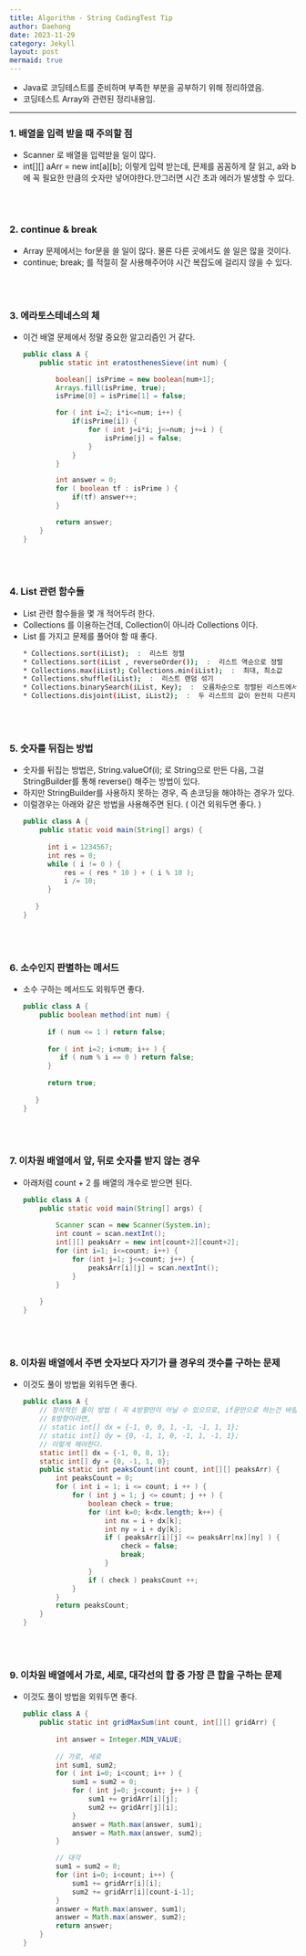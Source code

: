 ```yaml
---
title: Algorithm - String CodingTest Tip
author: Daehong
date: 2023-11-29
category: Jekyll
layout: post
mermaid: true
---
```


* Java로 코딩테스트를 준비하며 부족한 부분을 공부하기 위해 정리하였음.
* 코딩테스트 Array와 관련된 정리내용임.

<hr>

### 1. 배열을 입력 받을 때 주의할 점
* Scanner 로 배열을 입력받을 일이 많다.
* int[][] aArr = new int[a][b]; 이렇게 입력 받는데, 믄제를 꼼꼼하게 잘 읽고, a와 b에 꼭 필요한 만큼의 숫자만 넣어야한다.안그러면 시간 초과 에러가 발생할 수 있다.

<br>
<br>

### 2. continue & break
* Array 문제에서는 for문을 쓸 일이 많다. 물론 다른 곳에서도 쓸 일은 많을 것이다.
* continue; break; 를 적절히 잘 사용해주어야 시간 복잡도에 걸리지 않을 수 있다.

<br>
<br>

### 3. 에라토스테네스의 체
* 이건 배열 문제에서 정말 중요한 알고리즘인 거 같다.
	```java
	public class A {
		public static int eratosthenesSieve(int num) {

			boolean[] isPrime = new boolean[num+1];
			Arrays.fill(isPrime, true);
			isPrime[0] = isPrime[1] = false;

			for ( int i=2; i*i<=num; i++) {
				if(isPrime[i]) {
					for ( int j=i*i; j<=num; j+=i ) {
						isPrime[j] = false;
					}
				}
			}

			int answer = 0;
			for ( boolean tf : isPrime ) {
				if(tf) answer++;
			}

			return answer;
		}
	}
	```

<br>
<br>

### 4. List 관련 함수들
* List 관련 함수들을 몇 개 적어두려 한다.
* Collections 를 이용하는건데, Collection이 아니라 Collections 이다.
* List<Integer> 를 가지고 문제를 풀어야 할 때 좋다.
	```bash
	* Collections.sort(iList);  :  리스트 정렬
	* Collections.sort(iList , reverseOrder());  :  리스트 역순으로 정렬
	* Collections.max(iList); Collections.min(iList);  :  최대, 최소값
	* Collections.shuffle(iList);  :  리스트 랜덤 섞기
	* Collections.binarySearch(iList, Key);  :  오름차순으로 정렬된 리스트에서 이진검색을 통해 위치를 반환, 실패시 -1반환
	* Collections.disjoint(iList, iList2);  :  두 리스트의 값이 완전히 다른지 검사 , 하나라도 같은값이 있으면 False
	```
	
<br>
<br>

### 5. 숫자를 뒤집는 방법
* 숫자를 뒤집는 방법은, String.valueOf(i); 로 String으로 만든 다음, 그걸 StringBuilder를 통해 reverse() 해주는 방법이 있다.
* 하지만 StringBuilder를 사용하지 못하는 경우, 즉 손코딩을 해야하는 경우가 있다.
* 이럴경우는 아래와 같은 방법을 사용해주면 된다. ( 이건 외워두면 좋다. )
	```java
	public class A {
		public static void main(String[] args) {
		  
		  int i = 1234567;
		  int res = 0;
		  while ( i != 0 ) {
			  res = ( res * 10 ) + ( i % 10 );
			  i /= 10;
		  }
		  
	   }
	}
	```

<br>
<br>

### 6. 소수인지 판별하는 메서드
* 소수 구하는 메서드도 외워두면 좋다.
	```java
	public class A {
		public boolean method(int num) {
		  
		  if ( num <= 1 ) return false;
		  
		  for ( int i=2; i<num; i++ ) {
			 if ( num % i == 0 ) return false;
		  }
		  
		  return true;
		  
	   }
	}
	```


<br>
<br>

### 7. 이차원 배열에서 앞, 뒤로 숫자를 받지 않는 경우
* 아래처럼 count + 2 를 배열의 개수로 받으면 된다.
	```java
	public class A {
		public static void main(String[] args) {
		
			Scanner scan = new Scanner(System.in);
			int count = scan.nextInt();
			int[][] peaksArr = new int[count+2][count+2];
			for (int i=1; i<=count; i++) {
				for (int j=1; j<=count; j++) {
					peaksArr[i][j] = scan.nextInt();
				}
			}
			
		}
	}
	```

<br>
<br>

### 8. 이차원 배열에서 주변 숫자보다 자기가 클 경우의 갯수를 구하는 문제
* 이것도 풀이 방법을 외워두면 좋다.
	```java
	public class A {
		// 정석적인 풀이 방법 ( 꼭 4방향만이 아닐 수 있으므로, if문만으로 하는건 바람직하지 못하다. )
		// 8방향이라면,
		// static int[] dx = {-1, 0, 0, 1, -1, -1, 1, 1};
		// static int[] dy = {0, -1, 1, 0, -1, 1, -1, 1};
		// 이렇게 해야한다.
		static int[] dx = {-1, 0, 0, 1};
		static int[] dy = {0, -1, 1, 0};
		public static int peaksCount(int count, int[][] peaksArr) {
			int peaksCount = 0;
			for ( int i = 1; i <= count; i ++ ) {
				for ( int j = 1; j <= count; j ++ ) {
					boolean check = true;
					for (int k=0; k<dx.length; k++) {
						int nx = i + dx[k];
						int ny = i + dy[k];
						if ( peaksArr[i][j] <= peaksArr[nx][ny] ) {
							check = false;
							break;
						}
					}
					if ( check ) peaksCount ++;
				}
			}
			return peaksCount;
		}
	}
	```


<br>
<br>

### 9. 이차원 배열에서 가로, 세로, 대각선의 합 중 가장 큰 합을 구하는 문제
* 이것도 풀이 방법을 외워두면 좋다.
	```java
	public class A {
		public static int gridMaxSum(int count, int[][] gridArr) {
		
			int answer = Integer.MIN_VALUE;
			
			// 가로, 세로
			int sum1, sum2;
			for ( int i=0; i<count; i++ ) {
				sum1 = sum2 = 0;
				for ( int j=0; j<count; j++ ) {
					sum1 += gridArr[i][j];
					sum2 += gridArr[j][i];
				}
				answer = Math.max(answer, sum1);
				answer = Math.max(answer, sum2);
			}

			// 대각
			sum1 = sum2 = 0;
			for (int i=0; i<count; i++) {
				sum1 += gridArr[i][i];
				sum2 += gridArr[i][count-i-1];
			}
			answer = Math.max(answer, sum1);
			answer = Math.max(answer, sum2);
			return answer;
		}
	}
	```

<br>
<br>
<br>
<br>
<br>